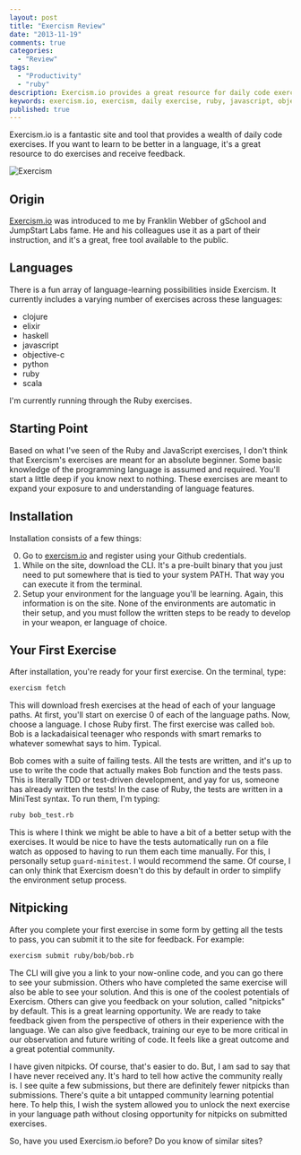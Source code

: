 ```yaml
---
layout: post
title: "Exercism Review"
date: "2013-11-19"
comments: true
categories:
  - "Review"
tags:
  - "Productivity"
  - "ruby"
description: Exercism.io provides a great resource for daily code exercises and review.
keywords: exercism.io, exercism, daily exercise, ruby, javascript, objective-c, haskell, elixir
published: true
---
```


Exercism.io is a fantastic site and tool that provides a wealth of daily code exercises.  If you want to learn to be better in a language, it's a great resource to do exercises and receive feedback.

![Exercism](http://i.imgur.com/2oAEqBZ.jpg)

<!--more-->

## Origin

[Exercism.io](http://exercism.io) was introduced to me by Franklin Webber of gSchool and JumpStart Labs fame.  He and his colleagues use it as a part of their instruction, and it's a great, free tool available to the public.

## Languages

There is a fun array of language-learning possibilities inside Exercism.  It currently includes a varying number of exercises across these languages:

- clojure
- elixir
- haskell
- javascript
- objective-c
- python
- ruby
- scala

I'm currently running through the Ruby exercises.

## Starting Point

Based on what I've seen of the Ruby and JavaScript exercises, I don't think that Exercism's exercises are meant for an absolute beginner.  Some basic knowledge of the programming language is assumed and required.  You'll start a little deep if you know next to nothing.  These exercises are meant to expand your exposure to and understanding of language features.

## Installation

Installation consists of a few things:

0. Go to [exercism.io](http://exercism.io) and register using your Github credentials.
1. While on the site, download the CLI.  It's a pre-built binary that you just need to put somewhere that is tied to your system PATH.  That way you can execute it from the terminal.
2. Setup your environment for the language you'll be learning.  Again, this information is on the site.  None of the environments are automatic in their setup, and you must follow the written steps to be ready to develop in your weapon, er language of choice.

## Your First Exercise

After installation, you're ready for your first exercise.  On the terminal, type:

```bash
exercism fetch
```

This will download fresh exercises at the head of each of your language paths.  At first, you'll start on exercise 0 of each of the language paths.  Now, choose a language.  I chose Ruby first.  The first exercise was called `bob`.  Bob is a lackadaisical teenager who responds with smart remarks to whatever somewhat says to him.  Typical.

Bob comes with a suite of failing tests.  All the tests are written, and it's up to use to write the code that actually makes Bob function and the tests pass.  This is literally TDD or test-driven development, and yay for us, someone has already written the tests!  In the case of Ruby, the tests are written in a MiniTest syntax.  To run them, I'm typing:

```bash
ruby bob_test.rb
```

This is where I think we might be able to have a bit of a better setup with the exercises.  It would be nice to have the tests automatically run on a file watch as opposed to having to run them each time manually.  For this, I personally setup `guard-minitest`.  I would recommend the same.  Of course, I can only think that Exercism doesn't do this by default in order to simplify the environment setup process.

## Nitpicking

After you complete your first exercise in some form by getting all the tests to pass, you can submit it to the site for feedback.  For example:

```bash
exercism submit ruby/bob/bob.rb
```

The CLI will give you a link to your now-online code, and you can go there to see your submission.  Others who have completed the same exercise will also be able to see your solution.  And this is one of the coolest potentials of Exercism.  Others can give you feedback on your solution, called "nitpicks" by default.  This is a great learning opportunity.  We are ready to take feedback given from the perspective of others in their experience with the language.  We can also give feedback, training our eye to be more critical in our observation and future writing of code.  It feels like a great outcome and a great potential community.

I have given nitpicks.  Of course, that's easier to do.  But, I am sad to say that I have never received any.  It's hard to tell how active the community really is.  I see quite a few submissions, but there are definitely fewer nitpicks than submissions.  There's quite a bit untapped community learning potential here.  To help this, I wish the system allowed you to unlock the next exercise in your language path without closing opportunity for nitpicks on submitted exercises.

So, have you used Exercism.io before?  Do you know of similar sites?

